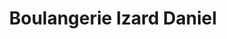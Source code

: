 ---
title: "Boulangerie Izard Daniel"
url: /livinhac-le-haut/boulangerie-izard-daniel/
shop: Bäckerei
---